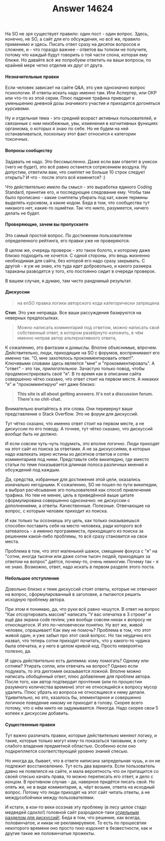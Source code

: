 ﻿---
title: "Answer 14624"
se.owner.user_id: 179379
se.owner.display_name: "Ипатьев"
se.owner.link: "https://ru.meta.stackoverflow.com/users/179379/%d0%98%d0%bf%d0%b0%d1%82%d1%8c%d0%b5%d0%b2"
se.answer_id: 14624
se.question_id: 14623
se.post_type: answer
se.is_accepted: False
---
<p>На SO не зря существует правило: один пост - один вопрос. Здесь, конечно, не SO, а сайт для его обсуждения, но всё же, правило применимо и здесь. Писать ответ сразу на десяток вопросов и сложнее, и - что гораздо важнее - ответов вы толком не получите, потому что каждый будут говорить о той части слона, которая ему ближе. Но давайте всё же попробуем ответить на ваши вопросы, по крайней мере четко отделив их друг от друга.</p>
<h4>Незначительные правки</h4>
<p>Если человек зависает на сайте Q&amp;A, это уже однозначно вопрос психологии. И ответы искать надо именно там. Или Аспергер, или ОКР или что-то из этой серии.
Плюс падение трафика приводит к уменьшению дневной дозы значимого участия и приходится догоняться <em>курсивами</em>.</p>
<p>Ну и отдельная тема - это средний возраст активных пользователей, и связанные с ним неизбежные, увы, изменения в когнитивных функциях организма, о которых я знаю по себе. Но не будем на ней останавливаться, поскольку этот факт относится к категории токсичных.</p>
<h4>Вопросы сообществу</h4>
<p>Задавать не надо. Это бессмысленно. Даже если вам ответят в унисон (чего не будет), это всё равно останется сотрясением воздуха. Ну допустим, ответили вам, что сниппет не больше 10 строк следует открыть? И что - после этого всё изменится? :)</p>
<p>Что действительно имело бы смысл - это выработка единого Coding Standard, принятие его, и последующее следование ему. Чтобы там было прописано - какие сниппеты убирать под кат, какие термины выделять курсивом, а какие кодом.
Беда в том, что сообщества тут никакого нет, какие-то ошмётки. Так что никто, разумеется, ничего делать не будет.</p>
<h4>Проверяющие, зачем вы пропускаете</h4>
<p>Это самый простой вопрос. По достижении пользователем определенного рейтинга, его правки уже не проверяются.</p>
<p>В целом же, очередь проверок - это такое болото, к которому даже близко подходить не хочется. С одной стороны, это вещь жизненно необходимая для сайта, без которой его надо сразу закрывать. С другой - я уж не знаю, кто туда идет добровольно, и какого размера тараканы разводятся у того, кто постоянно сидит в очереди проверок.</p>
<p>В вашем случае, я думаю, там чисто рандомный результат.</p>
<h4>Дискуссии</h4>
<blockquote>
<p>на enSO правка логики авторского кода категорически запрещена</p>
</blockquote>
<p><strong>Стоп</strong>. Это уже неправда. Все ваши рассуждения базируются на неверных предпосылках.</p>
<blockquote>
<p>Можно написать комментарий под ответом, можно написать свой собственный ответ, в котором развёрнуто изложить, в чём именно неправ автор альтернативного ответа,</p>
</blockquote>
<p>К сожалению, это фантазии и домыслы. Вполне объяснимые, впрочем. Действительно, люди, приходящие на SO с форумов, воспринимают его именно так. &quot;О, мне захотелось прокомментировать ответ!&quot;. Ключевыми словами здесь является &quot;мне&quot; и &quot;прокомментировать&quot;. А &quot;ответ&quot; - это так, <em>прилагательное</em>. Зачастую только повод, чтобы продемонстрировать своё &quot;я&quot;. В то время как в описании сайта совершенно чётко сказано, что ответ стоит на первом месте. А никаких &quot;я&quot; и &quot;прокомментирую&quot; нет даже близко:</p>
<blockquote>
<p><strong>This site is all about getting answers. It's not a discussion forum. There's no chit-chat.</strong></p>
</blockquote>
<p>Внимательно вчитайтесь в эти слова. Они перевернут ваше представление о Stack Overflow. Это не форум для дискуссий.</p>
<p>Тут чётко сказано, что именно ответ стоит на первом месте, а не дискуссии по его поводу. А точнее, тут чётко сказано, что дискуссий <em>вообще быть не должно</em>.</p>
<p>И если совсем чуть-чуть подумать, это вполне логично. Люди приходят на этот сайт из поиска за ответами. А не за дискуссиями, в которых надо извлекать зерно истины из десятков ответов и сотен комментариев под ними. Представьте себе википедию, где вместо статьи по теме показывается длинная полоса различных мнений и обсуждений под каждым.</p>
<p>Да, средства, избранные для достижения этой цели, оказались изначально негодными. К сожалению, SO не пошел по пути википедии, а выбрал  расчёсывание эго пользователей как способ привлечения трафика. Но тем не менее, цель в приведённой выше цитате сформулирована совершенно однозначно: не дискуссии с дополнениями, а ответы. Качественные. Полезные. Отвечающие на вопрос, с которым человек приходит из поиска.</p>
<p>И как только ты осознаешь эту цель, как только оказываешься способен поставить себя на место человека, ради которого всё затевалось - а именно программиста, приходящего из поиска за решением какой-либо проблемы, то всё сразу становится на свои места.</p>
<p>Проблема в том, что этот маленький шажок, смещение фокуса с &quot;я&quot; на &quot;сотни, иногда тысячи или даже сотни тысяч людей, приходящих за ответом на вопрос&quot; даётся, почему-то, очень немногим. Почему так - я не знаю. Возможно, ответ,  надо искать в первом разделе этого поста.</p>
<h4>Небольшое отступление</h4>
<p>Довольно близко к теме дискуссий стоят ответы, которые не отвечают на вопрос, сформулированный в заголовке, а пытаются решить исходную проблему автора.</p>
<p>При этом я понимаю, да, что руки всё равно чешутся. В ответ на вопрос &quot;Как отсортировать массив&quot; написать &quot;У вас опечатка в 3 строке&quot; и ещё два экрана code review, уже вообще совсем никак к вопросу не относящегося. И это по-человечески понятно. Ну вот же, живой человек, спрашивает! Как ему не помочь? Проблема в том, что этот живой <em>один</em>, и уже забыл про этот свой вопрос. Но так неудачно его назвал, что теперь сотни приходят почитать, что у какого-то чудика была опечатка, и у него в целом кривой код. Просто невероятно полезно, да.</p>
<p>И здесь действительно есть дилемма: кому помогать? Одному или сотням? Утирать сопли, или отвечать на вопрос? Однако если подумать, то эта дихтомия оказывается ложной. Вполне можно написать обобщённый ответ, плюс добавление для проблем автора. После того, как автор подтвердит прочтение (или по прошестии разумного количества времени) этот не относящийся к вопросу мусор удалить. Плюс убрать из вопроса не относящиеся к нему делали. Удивительно, но это, казалось бы, элементарное и совершенно логичное поведение никому не приходит в голову. Скорее всего потому, что о нём никто не задумывается. Некогда. Надо скорее свои 5 копеек к дискуссии добавить.</p>
<h4>Существенные правки</h4>
<p>Тут важно различать правки, которые действительно меняют логику, и такие, которые только могут кому-то показаться таковыми, в силу слабого владения предметной областью. Особенно если оно подкрепляется соответствующей уровню знаний спесью.</p>
<p>Но иногда да, бывает, что в ответе написана запредельная чушь, и он не подлежит восстановлению. Тут есть два варианта. Если пользователь давно не появлялся на сайте, и мала вероятность что он притащится со своей спесью качать права, то можно переписать его ответ, и дело с концом. В противном случае - да, наверное придётся писать свой. Но опять же, не в виде комментария, а, чёрт возьми, ответа на исходный вопрос. Потому что люди приходят на этот сайт читать ответы, а не междусобойчики между пользователями.</p>
<p>И кстати, в кои-то веки осознав эту проблему (в лесу целое стадо медведей сдохло!) головной сайт разродился-таки <a href="https://stackoverflow.com/beta/discussions">отдельным разделом  для дискуссий!</a>. Беда в том, что решение, как всегда, половинчатое, и никак не рекламируемое. То есть по прошесвтии некоторого времени оно просто тихо издохнет в безвестности, как и другие такие же половинчатые прожекты.</p>
